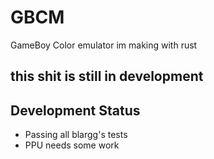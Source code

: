 # GBCM

GameBoy Color emulator im making with rust
## this shit is still in development

## Development Status

- Passing all blargg's tests
- PPU needs some work
